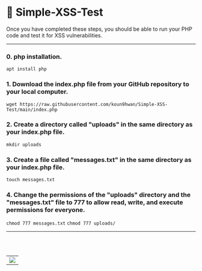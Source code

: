 # 🎪 Simple-XSS-Test
Once you have completed these steps, you should be able to run your PHP code and test it for XSS vulnerabilities.
<hr>

### 0. php installation.
`apt install php`
### 1. Download the index.php file from your GitHub repository to your local computer.
`wget https://raw.githubusercontent.com/koun9hwan/Simple-XSS-Test/main/index.php`
### 2. Create a directory called "uploads" in the same directory as your index.php file.
`mkdir uploads`
### 3. Create a file called "messages.txt" in the same directory as your index.php file.
`touch messages.txt`
### 4. Change the permissions of the "uploads" directory and the "messages.txt" file to 777 to allow read, write, and execute permissions for everyone.
`chmod 777 messages.txt` `chmod 777 uploads/`
<hr>
<br><br>
<table><tr><td>
    <img src="https://github.com/koun9hwan/Simple-XSS-Test/blob/main/Simple_XSS_Test.png" />
</td></tr></table>